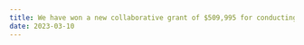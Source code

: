 ```yaml
---
title: We have won a new collaborative grant of $509,995 for conducting research on DeepFusion Accelerator for Fusion Energy Sciences in Disruption Mitigation.
date: 2023-03-10
---
```




<!--more-->

<!--Visit the Centre for Scientific Machine Learning below:


[Centre for Scientific Machine Learning](https://www.oden.utexas.edu/research/centers-and-groups/center-for-scientific-machine-learning/)-->
